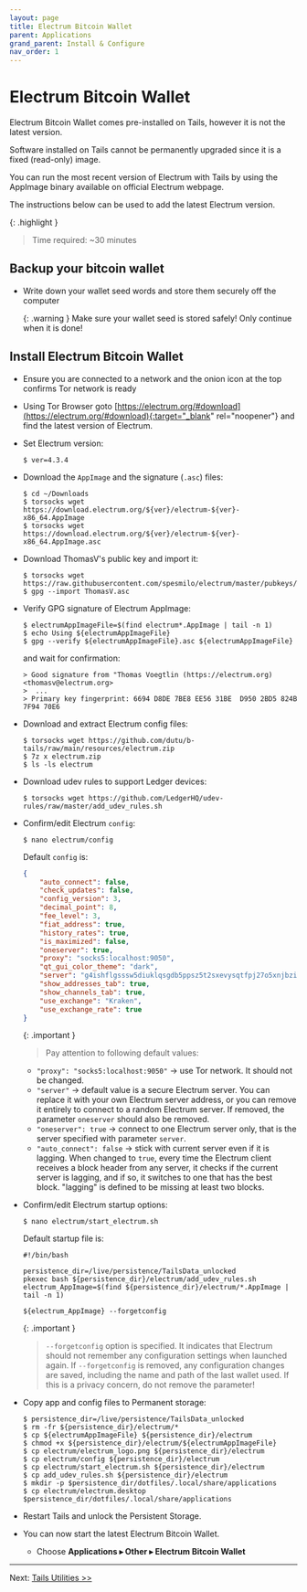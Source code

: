 ```yaml
---
layout: page
title: Electrum Bitcoin Wallet
parent: Applications
grand_parent: Install & Configure
nav_order: 1
---
```


# Electrum Bitcoin Wallet

Electrum Bitcoin Wallet comes pre-installed on Tails, however it is not the latest version.

Software installed on Tails cannot be permanently upgraded since it is a fixed (read-only) image.

You can run the most recent version of Electrum with Tails by using the AppImage binary available on official Electrum webpage.

The instructions below can be used to add the latest Electrum version.

{: .highlight }
> Time required: ~30 minutes


## Backup your bitcoin wallet

* Write down your wallet seed words and store them securely off the computer

  {: .warning }
  Make sure your wallet seed is stored safely! Only continue when it is done!


## Install Electrum Bitcoin Wallet

* Ensure you are connected to a network and the onion icon at the top confirms Tor network is ready


* Using Tor Browser goto [https://electrum.org/#download](https://electrum.org/#download){:target="_blank" rel="noopener"} and find the latest version of Electrum.


* Set Electrum version:
  ```shell
  $ ver=4.3.4
  ```


* Download the `AppImage` and the signature (`.asc`) files:
  ```shell
  $ cd ~/Downloads
  $ torsocks wget https://download.electrum.org/${ver}/electrum-${ver}-x86_64.AppImage
  $ torsocks wget https://download.electrum.org/${ver}/electrum-${ver}-x86_64.AppImage.asc
  ```


* Download ThomasV's public key and import it:
  ```shell
  $ torsocks wget https://raw.githubusercontent.com/spesmilo/electrum/master/pubkeys/ThomasV.asc
  $ gpg --import ThomasV.asc
  ```


* Verify GPG signature of Electrum AppImage:
  ```shell
  $ electrumAppImageFile=$(find electrum*.AppImage | tail -n 1)
  $ echo Using ${electrumAppImageFile}
  $ gpg --verify ${electrumAppImageFile}.asc ${electrumAppImageFile}
  ```
  and wait for confirmation:
  ```shell
  > Good signature from "Thomas Voegtlin (https://electrum.org) <thomasv@electrum.org>
  >  ...
  > Primary key fingerprint: 6694 D8DE 7BE8 EE56 31BE  D950 2BD5 824B 7F94 70E6
  ```


* Download and extract Electrum config files:
  ```shell
  $ torsocks wget https://github.com/dutu/b-tails/raw/main/resources/electrum.zip
  $ 7z x electrum.zip
  $ ls -ls electrum
  ```


* Download udev rules to support Ledger devices:
  ```shell
  $ torsocks wget https://github.com/LedgerHQ/udev-rules/raw/master/add_udev_rules.sh
  ```


* Confirm/edit Electrum `config`:
  ```shell
  $ nano electrum/config
  ```
  Default `config` is:
  ```json
  {
      "auto_connect": false,
      "check_updates": false,
      "config_version": 3,
      "decimal_point": 8,
      "fee_level": 3,
      "fiat_address": true,
      "history_rates": true,
      "is_maximized": false,
      "oneserver": true,
      "proxy": "socks5:localhost:9050",
      "qt_gui_color_theme": "dark",
      "server": "g4ishflgsssw5diuklqsgdb5ppsz5t2sxevysqtfpj27o5xnjbzit4qd.onion:50002:s",
      "show_addresses_tab": true,
      "show_channels_tab": true,
      "use_exchange": "Kraken",
      "use_exchange_rate": true
  }
  ```
  
  {: .important }
  > Pay attention to following default values:
    * `"proxy": "socks5:localhost:9050"` -> use Tor network. It should not be changed.
    * `"server"` -> default value is a secure Electrum server. You can replace it with your own Electrum server address, or you can remove it entirely to connect to a random Electrum server. If removed, the parameter `oneserver` should also be removed.
    * `"oneserver": true`  -> connect to one Electrum server only, that is the server specified with parameter `server`.
    * `"auto_connect": false` -> stick with current server even if it is lagging. When changed to `true`, every time the Electrum client receives a block header from any server, it checks if the current server is lagging, and if so, it switches to one that has the best block. "lagging" is defined to be missing at least two blocks. 


* Confirm/edit Electrum startup options:
  ```shell
  $ nano electrum/start_electrum.sh
  ```
  Default startup file is:
  ```shell
  #!/bin/bash
  
  persistence_dir=/live/persistence/TailsData_unlocked
  pkexec bash ${persistence_dir}/electrum/add_udev_rules.sh  
  electrum_AppImage=$(find ${persistence_dir}/electrum/*.AppImage | tail -n 1)
  
  ${electrum_AppImage} --forgetconfig
  ```
  
  {: .important }
  > `--forgetconfig` option is specified. It indicates that Electrum should not remember any configuration settings when launched again. If `--forgetconfig` is removed, any configuration changes are saved, including the name and path of the last wallet used. If this is a privacy concern, do not remove the parameter!    


* Copy app and config files to Permanent storage:
  ```shell
  $ persistence_dir=/live/persistence/TailsData_unlocked
  $ rm -fr ${persistence_dir}/electrum/*
  $ cp ${electrumAppImageFile} ${persistence_dir}/electrum
  $ chmod +x ${persistence_dir}/electrum/${electrumAppImageFile}
  $ cp electrum/electrum_logo.png ${persistence_dir}/electrum
  $ cp electrum/config ${persistence_dir}/electrum
  $ cp electrum/start_electrum.sh ${persistence_dir}/electrum
  $ cp add_udev_rules.sh ${persistence_dir}/electrum
  $ mkdir -p $persistence_dir/dotfiles/.local/share/applications
  $ cp electrum/electrum.desktop $persistence_dir/dotfiles/.local/share/applications
  ```


* Restart Tails and unlock the Persistent Storage.


* You can now start the latest Electrum Bitcoin Wallet. 
  * Choose **Applications ▸ Other ▸ Electrum Bitcoin Wallet**


---
Next: [Tails Utilities >>](tails_utilities.html)